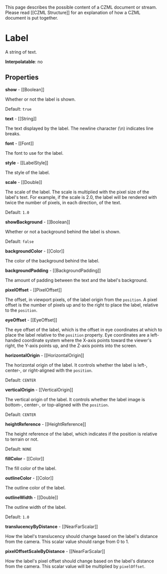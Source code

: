This page describes the possible content of a CZML document or stream.  Please read [[CZML Structure]] for an explanation of how a CZML document is put together.

# Label

A string of text.

**Interpolatable**: no

## Properties

**show** - [[Boolean]]

Whether or not the label is shown.

Default: `true`


**text** - [[String]]

The text displayed by the label.  The newline character (\n) indicates line breaks.


**font** - [[Font]]

The font to use for the label.


**style** - [[LabelStyle]]

The style of the label.


**scale** - [[Double]]

The scale of the label.  The scale is multiplied with the pixel size of the label's text.  For example, if the scale is 2.0, the label will be rendered with twice the number of pixels, in each direction, of the text.

Default: `1.0`


**showBackground** - [[Boolean]]

Whether or not a background behind the label is shown.

Default: `false`


**backgroundColor** - [[Color]]

The color of the background behind the label.


**backgroundPadding** - [[BackgroundPadding]]

The amount of padding between the text and the label's background.


**pixelOffset** - [[PixelOffset]]

The offset, in viewport pixels, of the label origin from the `position`.  A pixel offset is the number of pixels up and to the right to place the label, relative to the `position`.


**eyeOffset** - [[EyeOffset]]

The eye offset of the label, which is the offset in eye coordinates at which to place the label relative to the `position` property.  Eye coordinates are a left-handed coordinate system where the X-axis points toward the viewer's right, the Y-axis points up, and the Z-axis points into the screen.


**horizontalOrigin** - [[HorizontalOrigin]]

The horizontal origin of the label.  It controls whether the label is left-, center-, or right-aligned with the `position`.

Default: `CENTER`


**verticalOrigin** - [[VerticalOrigin]]

The vertical origin of the label.  It controls whether the label image is bottom-, center-, or top-aligned with the `position`.

Default: `CENTER`


**heightReference** - [[HeightReference]]

The height reference of the label, which indicates if the position is relative to terrain or not.

Default: `NONE`


**fillColor** - [[Color]]

The fill color of the label.


**outlineColor** - [[Color]]

The outline color of the label.


**outlineWidth** - [[Double]]

The outline width of the label.

Default: `1.0`


**translucencyByDistance** - [[NearFarScalar]]

How the label's translucency should change based on the label's distance from the camera.  This scalar value should range from 0 to 1.


**pixelOffsetScaleByDistance** - [[NearFarScalar]]

How the label's pixel offset should change based on the label's distance from the camera.  This scalar value will be multiplied by `pixelOffset`.


